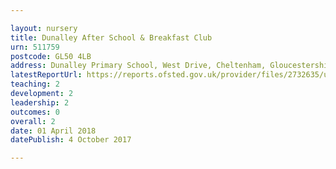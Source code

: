 ```yaml
---

layout: nursery
title: Dunalley After School & Breakfast Club
urn: 511759
postcode: GL50 4LB
address: Dunalley Primary School, West Drive, Cheltenham, Gloucestershire, GL50 4LB
latestReportUrl: https://reports.ofsted.gov.uk/provider/files/2732635/urn/511759.pdf
teaching: 2
development: 2
leadership: 2
outcomes: 0
overall: 2
date: 01 April 2018 
datePublish: 4 October 2017

---
```


